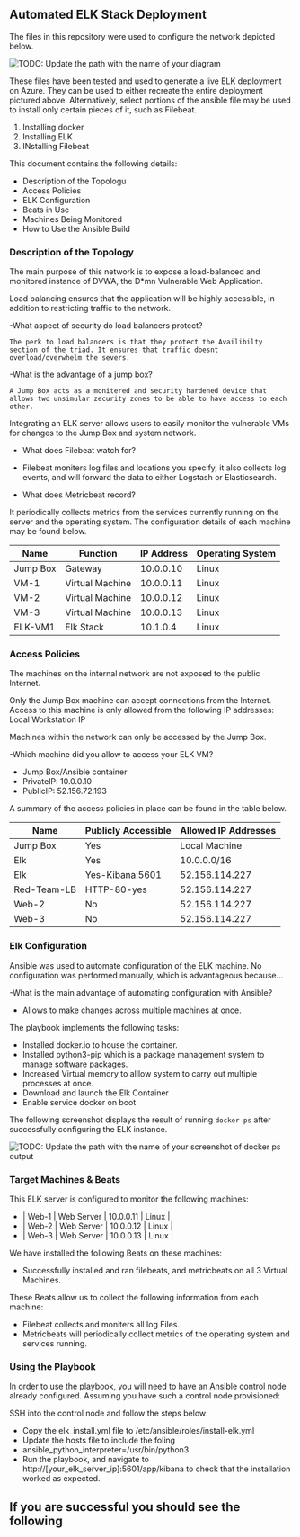 ## Automated ELK Stack Deployment

The files in this repository were used to configure the network depicted below.

![TODO: Update the path with the name of your diagram](Images/diagram_filename.png)

These files have been tested and used to generate a live ELK deployment on Azure. They can be used to either recreate the entire deployment pictured above. 
Alternatively, select portions of the ansible file may be used to install only certain pieces of it, such as Filebeat.

  1. Installing docker
  2. Installing ELK
  3. INstalling Filebeat

This document contains the following details:

- Description of the Topologu
- Access Policies
- ELK Configuration
- Beats in Use
- Machines Being Monitored
- How to Use the Ansible Build


### Description of the Topology

The main purpose of this network is to expose a load-balanced and monitored instance of DVWA, the D*mn Vulnerable Web Application.

Load balancing ensures that the application will be highly accessible, in addition to restricting traffic to the network.

-What aspect of security do load balancers protect? 
	
	The perk to load balancers is that they protect the Availibilty section of the triad. It ensures that traffic doesnt overload/overwhelm the severs.


-What is the advantage of a jump box?

	A Jump Box acts as a monitered and security hardened device that allows two unsimular zecurity zones to be able to have access to each other.

Integrating an ELK server allows users to easily monitor the vulnerable VMs for changes to the Jump Box and system network.

- What does Filebeat watch for?
 - Filebeat moniters log files and locations you specify, it also collects log events, and will forward the data to either Logstash or Elasticsearch.


- What does Metricbeat record? 

It periodically collects metrics from the services currently running on the server and the operating system.
The configuration details of each machine may be found below.

| Name     | Function      | IP Address          | Operating System |
|----------|----------     |------------         |------------------|
| Jump Box |Gateway        |10.0.0.10            | Linux            |
| VM-1     |Virtual Machine|10.0.0.11            | Linux            |
| VM-2     |Virtual Machine|10.0.0.12            | Linux            |
| VM-3     |Virtual Machine|10.0.0.13            | Linux            |
| ELK-VM1  |Elk Stack      |10.1.0.4             | Linux            |


### Access Policies

The machines on the internal network are not exposed to the public Internet. 

Only the Jump Box machine can accept connections from the Internet. Access to this machine is only allowed from the following IP addresses:
Local Workstation IP 

Machines within the network can only be accessed by the Jump Box.

-Which machine did you allow to access your ELK VM? 

- Jump Box/Ansible container
- PrivateIP: 10.0.0.10
- PublicIP:  52.156.72.193

A summary of the access policies in place can be found in the table below.

| Name      | Publicly Accessible | Allowed IP Addresses |
|---------- |---------------------|----------------------|
| Jump Box  |   Yes               |Local Machine         |
| Elk       |   Yes               |10.0.0.0/16           |
| Elk       |   Yes-Kibana:5601   |52.156.114.227        |
|Red-Team-LB|	HTTP-80-yes       |52.156.114.227        |
|Web-2	    |	No		  |52.156.114.227 	 |
|Web-3	    |	No		  |52.156.114.227        |


### Elk Configuration

Ansible was used to automate configuration of the ELK machine. No configuration was performed manually, which is advantageous because...

-What is the main advantage of automating configuration with Ansible?

 - Allows to make changes across multiple machines at once.

The playbook implements the following tasks:
 - Installed docker.io to house the container. 
 - Installed python3-pip which is a package management system to manage software packages.
 - Increased Virtual memory to alllow system to carry out multiple processes at once. 
 - Download and launch the Elk Container 
 - Enable service docker on boot 

The following screenshot displays the result of running `docker ps` after successfully configuring the ELK instance.

![TODO: Update the path with the name of your screenshot of docker ps output](Images/docker_ps_output.png)




### Target Machines & Beats

This ELK server is configured to monitor the following machines:
 - | Web-1 | Web Server | 10.0.0.11 | Linux |
 - | Web-2 | Web Server | 10.0.0.12 | Linux |
 - | Web-3 | Web Server | 10.0.0.13 | Linux |

We have installed the following Beats on these machines:
- Successfully installed and ran filebeats, and metricbeats on all 3 Virtual Machines.

These Beats allow us to collect the following information from each machine:
- Filebeat collects and moniters all log Files.
- Metricbeats will periodically collect metrics of the operating system and services running.



### Using the Playbook
In order to use the playbook, you will need to have an Ansible control node already configured. Assuming you have such a control node provisioned: 

SSH into the control node and follow the steps below:
- Copy the elk_install.yml file to /etc/ansible/roles/install-elk.yml
- Update the hosts file to include the foling 
 - ansible_python_interpreter=/usr/bin/python3
- Run the playbook, and navigate to http://[your_elk_server_ip]:5601/app/kibana to check that the installation worked as expected.

## If you are successful you should see the following


